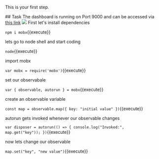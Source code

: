 This is your first step.

## Task
The dashboard is running on Port 9000 and can be accessed via [this link](https://[[HOST_SUBDOMAIN]]-9000-[[KATACODA_HOST]].environments.katacoda.com)
![](//katacoda.com/codie/assets/react-logo.png)
First let's install dependencies

`npm i mobx`{{execute}}

lets go to node shell and start coding

`node`{{execute}}

import mobx

`var mobx = require('mobx')`{{execute}}

set our observabale

`var { observable, autorun } = mobx`{{execute}}

create an observable variable

`const map = observable.map({ key: "initial value" })`{{execute}}

autorun gets invoked whenever our observable changes

`var disposer = autorun(() => {
  console.log("Invoked:", map.get("key"));
})`{{execute}}

now lets change our observable

`map.set("key", "new value")`{{execute}}
